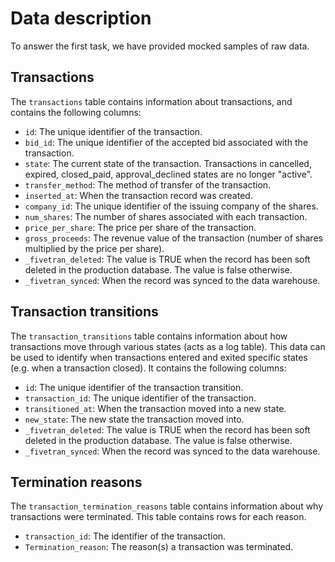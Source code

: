 # Data description

To answer the first task, we have provided mocked samples of raw data.

## Transactions

The `transactions` table contains information about transactions, and contains the following columns:

- `id`: The unique identifier of the transaction.
- `bid_id`: The unique identifier of the accepted bid associated with the transaction.
- `state`: The current state of the transaction. Transactions in cancelled, expired, closed_paid, approval_declined states are no longer "active".
- `transfer_method`: The method of transfer of the transaction.
- `inserted_at`: When the transaction record was created.
- `company_id`: The unique identifier of the issuing company of the shares.
- `num_shares`: The number of shares associated with each transaction.
- `price_per_share`: The price per share of the transaction.
- `gross_proceeds`: The revenue value of the transaction (number of shares multiplied by the price per share).
- `_fivetran_deleted`: The value is TRUE when the record has been soft deleted in the production database. The value is false otherwise.
- `_fivetran_synced`: When the record was synced to the data warehouse.

## Transaction transitions

The `transaction_transitions` table contains information about how transactions move through various states (acts as a log table).
This data can be used to identify when transactions entered and exited specific states (e.g. when a transaction closed).
It contains the following columns:

- `id`: The unique identifier of the transaction transition.
- `transaction_id`: The unique identifier of the transaction.
- `transitioned_at`: When the transaction moved into a new state.
- `new_state`: The new state the transaction moved into.
- `_fivetran_deleted`: The value is TRUE when the record has been soft deleted in the production database. The value is false otherwise.
- `_fivetran_synced`: When the record was synced to the data warehouse.

## Termination reasons

The `transaction_termination_reasons` table contains information about why transactions were terminated. This table contains rows for each reason.

- `transaction_id`: The identifier of the transaction.
- `Termination_reason`: The reason(s) a transaction was terminated.
